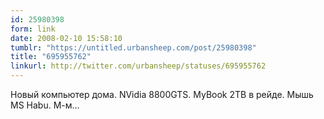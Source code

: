 ```yaml
---
id: 25980398
form: link
date: 2008-02-10 15:58:10
tumblr: "https://untitled.urbansheep.com/post/25980398"
title: "695955762"
linkurl: http://twitter.com/urbansheep/statuses/695955762
---
```

<p>Новый компьютер дома. NVidia 8800GTS. MyBook 2TB в рейде. Мышь MS Habu. М-м&hellip;</p>
